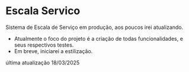 # Escala Servico
Sistema de Escala de Serviço em produção, aos poucos irei atualizando.

- Atualmente o foco do projeto é a criação de todas funcionalidades, e seus respectivos testes.
- Em breve, iniciarei a estilização.

última atualização 18/03/2025
